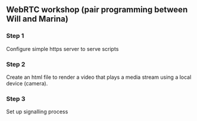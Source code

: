 ## WebRTC workshop (pair programming between Will and Marina)

### Step 1
Configure simple https server to serve scripts  

### Step 2
Create an html file to render a video that plays a media stream using a local device (camera). 

### Step 3
Set up signalling process
